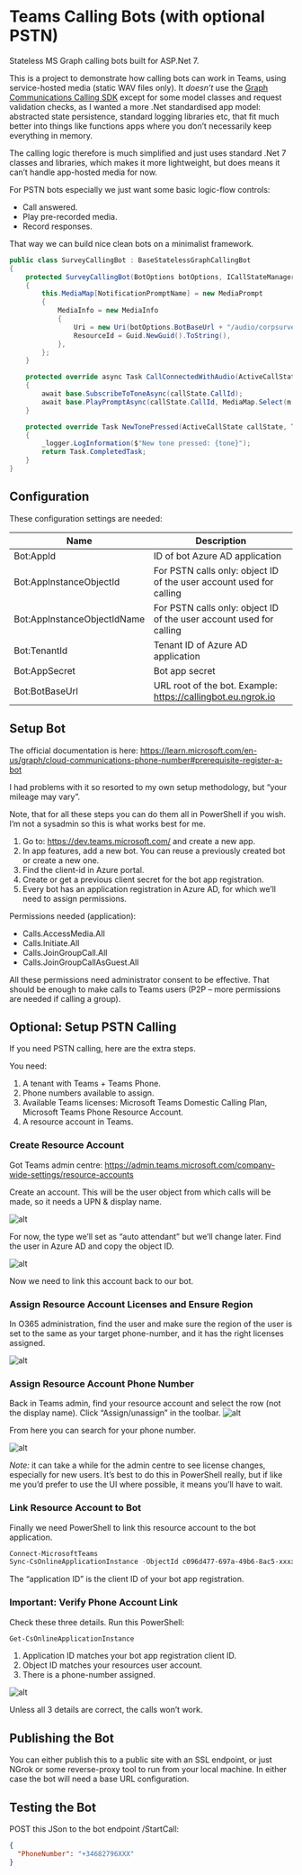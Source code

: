 # Teams Calling Bots (with optional PSTN)
Stateless MS Graph calling bots built for ASP.Net 7. 

This is a project to demonstrate how calling bots can work in Teams, using service-hosted media (static WAV files only). It _doesn’t_ use the [Graph Communications Calling SDK](https://microsoftgraph.github.io/microsoft-graph-comms-samples/docs/client/index.html) except for some model classes and request validation checks, as I wanted a more .Net standardised app model: abstracted state persistence, standard logging libraries etc, that fit much better into things like functions apps where you don’t necessarily keep everything in memory. 

The calling logic therefore is much simplified and just uses standard .Net 7 classes and libraries, which makes it more lightweight, but does means it can’t handle app-hosted media for now. 

For PSTN bots especially we just want some basic logic-flow controls:

* Call answered.
* Play pre-recorded media.
* Record responses.

That way we can build nice clean bots on a minimalist framework. 

```C#
public class SurveyCallingBot : BaseStatelessGraphCallingBot
{
    protected SurveyCallingBot(BotOptions botOptions, ICallStateManager callStateManager, ILogger logger) : base(botOptions, callStateManager, logger)
    {
        this.MediaMap[NotificationPromptName] = new MediaPrompt
        {
            MediaInfo = new MediaInfo
            {
                Uri = new Uri(botOptions.BotBaseUrl + "/audio/corpsurvey.wav").ToString(),
                ResourceId = Guid.NewGuid().ToString(),
            },
        };
    }

    protected override async Task CallConnectedWithAudio(ActiveCallState callState)
    {
        await base.SubscribeToToneAsync(callState.CallId);
        await base.PlayPromptAsync(callState.CallId, MediaMap.Select(m => m.Value));
    }

    protected override Task NewTonePressed(ActiveCallState callState, Tone tone)
    {
        _logger.LogInformation($"New tone pressed: {tone}");
        return Task.CompletedTask;
    }
}
```
## Configuration
These configuration settings are needed:

Name | Description
--------------- | -----------
Bot:AppId | ID of bot Azure AD application
Bot:AppInstanceObjectId | For PSTN calls only: object ID of the user account used for calling
Bot:AppInstanceObjectIdName | For PSTN calls only: object ID of the user account used for calling
Bot:TenantId | Tenant ID of Azure AD application
Bot:AppSecret | Bot app secret
Bot:BotBaseUrl | URL root of the bot. Example: https://callingbot.eu.ngrok.io

## Setup Bot
The official documentation is here: https://learn.microsoft.com/en-us/graph/cloud-communications-phone-number#prerequisite-register-a-bot 

I had problems with it so resorted to my own setup methodology, but “your mileage may vary”. 

Note, that for all these steps you can do them all in PowerShell if you wish. I’m not a sysadmin so this is what works best for me. 

1. Go to: https://dev.teams.microsoft.com/ and create a new app.
2. In app features, add a new bot. You can reuse a previously created bot or create a new one.
3. Find the client-id in Azure portal.
4. Create or get a previous client secret for the bot app registration.
5. Every bot has an application registration in Azure AD, for which we’ll need to assign permissions.

Permissions needed (application):

* Calls.AccessMedia.All
* Calls.Initiate.All
* Calls.JoinGroupCall.All
* Calls.JoinGroupCallAsGuest.All

All these permissions need administrator consent to be effective. 
That should be enough to make calls to Teams users (P2P – more permissions are needed if calling a group).

## Optional: Setup PSTN Calling
If you need PSTN calling, here are the extra steps. 

You need:
1. A tenant with Teams + Teams Phone.
2. Phone numbers available to assign. 
3. Available Teams licenses: Microsoft Teams Domestic Calling Plan, Microsoft Teams Phone Resource Account.
4. A resource account in Teams.

### Create Resource Account
Got Teams admin centre: https://admin.teams.microsoft.com/company-wide-settings/resource-accounts

Create an account. This will be the user object from which calls will be made, so it needs a UPN & display name. 

![alt](imgs/image001.png)

For now, the type we’ll set as “auto attendant” but we’ll change later.
Find the user in Azure AD and copy the object ID.

![alt](imgs/image002.png)

Now we need to link this account back to our bot. 

### Assign Resource Account Licenses and Ensure Region
In O365 administration, find the user and make sure the region of the user is set to the same as your target phone-number, and it has the right licenses assigned. 

![alt](imgs/image003.png)

### Assign Resource Account Phone Number
Back in Teams admin, find your resource account and select the row (not the display name). Click “Assign/unassign” in the toolbar. 
![alt](imgs/image004.png)

From here you can search for your phone number. 

![alt](imgs/image005.jpg)

*Note:* it can take a while for the admin centre to see license changes, especially for new users. It’s best to do this in PowerShell really, but if like me you’d prefer to use the UI where possible, it means you’ll have to wait.

### Link Resource Account to Bot
Finally we need PowerShell to link this resource account to the bot application. 

```PowerShell
Connect-MicrosoftTeams
Sync-CsOnlineApplicationInstance -ObjectId c096d477-697a-49b6-8ac5-xxxxxxx -ApplicationId d2a35726-10be-4092-8ea0-xxxxxxxxxx
```

The “application ID” is the client ID of your bot app registration. 

### Important: Verify Phone Account Link 
Check these three details. Run this PowerShell:

```PowerShell
Get-CsOnlineApplicationInstance
```

1. Application ID matches your bot app registration client ID.
2. Object ID matches your resources user account.
4. There is a phone-number assigned.

![alt](imgs/image006.jpg)

Unless all 3 details are correct, the calls won’t work.

## Publishing the Bot
You can either publish this to a public site with an SSL endpoint, or just NGrok or some reverse-proxy tool to run from your local machine. In either case the bot will need a base URL configuration.

## Testing the Bot
POST this JSon to the bot endpoint /StartCall:
```json
{
  "PhoneNumber": "+34682796XXX"
}
```
